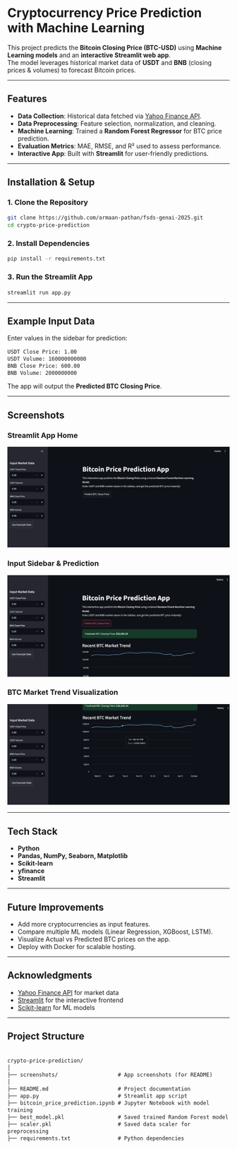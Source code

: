 # Cryptocurrency Price Prediction with Machine Learning

This project predicts the **Bitcoin Closing Price (BTC-USD)** using **Machine Learning models** and an **interactive Streamlit web app**.  
The model leverages historical market data of **USDT** and **BNB** (closing prices & volumes) to forecast Bitcoin prices.

---

## Features
- **Data Collection**: Historical data fetched via [Yahoo Finance API](https://pypi.org/project/yfinance/).  
- **Data Preprocessing**: Feature selection, normalization, and cleaning.  
- **Machine Learning**: Trained a **Random Forest Regressor** for BTC price prediction.  
- **Evaluation Metrics**: MAE, RMSE, and R² used to assess performance.  
- **Interactive App**: Built with **Streamlit** for user-friendly predictions.  

---

## Installation & Setup

### 1️. Clone the Repository
```bash
git clone https://github.com/armaan-pathan/fsds-genai-2025.git
cd crypto-price-prediction
````

### 2️. Install Dependencies

```bash
pip install -r requirements.txt
```

### 3️. Run the Streamlit App

```bash
streamlit run app.py
```

---

## Example Input Data

Enter values in the sidebar for prediction:

```text
USDT Close Price: 1.00
USDT Volume: 160000000000
BNB Close Price: 600.00
BNB Volume: 2000000000
```

The app will output the **Predicted BTC Closing Price**.

---

## Screenshots

### Streamlit App Home

![App Home](screenshots/output1.png)

### Input Sidebar & Prediction

![App Prediction](screenshots/output2.png)

### BTC Market Trend Visualization

![BTC Trend](screenshots/output3.png)

---

## Tech Stack

* **Python**
* **Pandas, NumPy, Seaborn, Matplotlib**
* **Scikit-learn**
* **yfinance**
* **Streamlit**

---

## Future Improvements

* Add more cryptocurrencies as input features.
* Compare multiple ML models (Linear Regression, XGBoost, LSTM).
* Visualize Actual vs Predicted BTC prices on the app.
* Deploy with Docker for scalable hosting.

---

## Acknowledgments

* [Yahoo Finance API](https://pypi.org/project/yfinance/) for market data
* [Streamlit](https://streamlit.io/) for the interactive frontend
* [Scikit-learn](https://scikit-learn.org/) for ML models

---

## Project Structure

```

crypto-price-prediction/
│
├── screenshots/                   # App screenshots (for README)
│
├── README.md                      # Project documentation
├── app.py                         # Streamlit app script
├── bitcoin_price_prediction.ipynb # Jupyter Notebook with model training
├── best_model.pkl                 # Saved trained Random Forest model
├── scaler.pkl                     # Saved data scaler for preprocessing
├── requirements.txt               # Python dependencies

```

